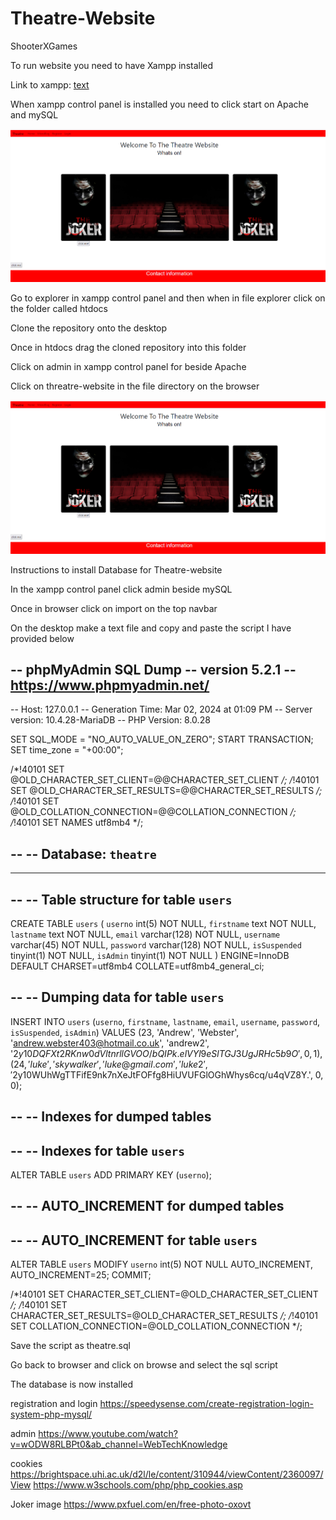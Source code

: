 # Theatre-Website

ShooterXGames

To run website you need to have Xampp installed

Link to xampp: [text](![image](https://github.com/AndyCode2022/Theatre-Website/assets/112827142/01727bd4-fff2-48ab-ae5b-0b389ea06af8)
)

When xampp control panel is installed you need to click start on Apache and mySQL

![alt text](image.png)

Go to explorer in xampp control panel and then when in file explorer click on the folder called htdocs

Clone the repository onto the desktop

Once in htdocs drag the cloned repository into this folder

Click on admin in xampp control panel for beside Apache

Click on threatre-website in the file directory on the browser

![alt text](image.png)

Instructions to install Database for Theatre-website

In the xampp control panel click admin beside mySQL

Once in browser click on import on the top navbar

On the desktop make a text file and copy and paste the script I have provided below

-- phpMyAdmin SQL Dump
-- version 5.2.1
-- https://www.phpmyadmin.net/
--
-- Host: 127.0.0.1
-- Generation Time: Mar 02, 2024 at 01:09 PM
-- Server version: 10.4.28-MariaDB
-- PHP Version: 8.0.28

SET SQL_MODE = "NO_AUTO_VALUE_ON_ZERO";
START TRANSACTION;
SET time_zone = "+00:00";


/*!40101 SET @OLD_CHARACTER_SET_CLIENT=@@CHARACTER_SET_CLIENT */;
/*!40101 SET @OLD_CHARACTER_SET_RESULTS=@@CHARACTER_SET_RESULTS */;
/*!40101 SET @OLD_COLLATION_CONNECTION=@@COLLATION_CONNECTION */;
/*!40101 SET NAMES utf8mb4 */;

--
-- Database: `theatre`
--

-- --------------------------------------------------------

--
-- Table structure for table `users`
--

CREATE TABLE `users` (
  `userno` int(5) NOT NULL,
  `firstname` text NOT NULL,
  `lastname` text NOT NULL,
  `email` varchar(128) NOT NULL,
  `username` varchar(45) NOT NULL,
  `password` varchar(128) NOT NULL,
  `isSuspended` tinyint(1) NOT NULL,
  `isAdmin` tinyint(1) NOT NULL
) ENGINE=InnoDB DEFAULT CHARSET=utf8mb4 COLLATE=utf8mb4_general_ci;

--
-- Dumping data for table `users`
--

INSERT INTO `users` (`userno`, `firstname`, `lastname`, `email`, `username`, `password`, `isSuspended`, `isAdmin`) VALUES
(23, 'Andrew', 'Webster', 'andrew.webster403@hotmail.co.uk', 'andrew2', '$2y$10$DQFXt2RKnw0dVltnrllGVOO/bQIPk.elVYl9eSlTGJ3UgJRHc5b9O', 0, 1),
(24, 'luke', 'skywalker', 'luke@gmail.com', 'luke2', '$2y$10$WUhWgTTFifE9nk7nXeJtFOFfg8HiUVUFGlOGhWhys6cq/u4qVZ8Y.', 0, 0);

--
-- Indexes for dumped tables
--

--
-- Indexes for table `users`
--
ALTER TABLE `users`
  ADD PRIMARY KEY (`userno`);

--
-- AUTO_INCREMENT for dumped tables
--

--
-- AUTO_INCREMENT for table `users`
--
ALTER TABLE `users`
  MODIFY `userno` int(5) NOT NULL AUTO_INCREMENT, AUTO_INCREMENT=25;
COMMIT;

/*!40101 SET CHARACTER_SET_CLIENT=@OLD_CHARACTER_SET_CLIENT */;
/*!40101 SET CHARACTER_SET_RESULTS=@OLD_CHARACTER_SET_RESULTS */;
/*!40101 SET COLLATION_CONNECTION=@OLD_COLLATION_CONNECTION */;


Save the script as theatre.sql

Go back to browser and click on browse and select the sql script

The database is now installed

<!-- references -->

registration and login
https://speedysense.com/create-registration-login-system-php-mysql/

admin
https://www.youtube.com/watch?v=wODW8RLBPt0&ab_channel=WebTechKnowledge

cookies
https://brightspace.uhi.ac.uk/d2l/le/content/310944/viewContent/2360097/View
https://www.w3schools.com/php/php_cookies.asp

Joker image
https://www.pxfuel.com/en/free-photo-oxovt
